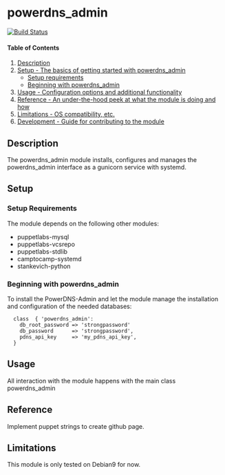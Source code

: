 
# powerdns_admin

[![Build Status](https://travis-ci.org/mstinsky/powerdns_admin.svg?branch=master)](https://travis-ci.org/mstinsky/powerdns_admin)

#### Table of Contents

1. [Description](#description)
2. [Setup - The basics of getting started with powerdns_admin](#setup)
    * [Setup requirements](#setup-requirements)
    * [Beginning with powerdns_admin](#beginning-with-powerdns_admin)
3. [Usage - Configuration options and additional functionality](#usage)
4. [Reference - An under-the-hood peek at what the module is doing and how](#reference)
5. [Limitations - OS compatibility, etc.](#limitations)
6. [Development - Guide for contributing to the module](#development)

## Description

The powerdns_admin module installs, configures and manages the powerdns_admin interface as a gunicorn service with systemd.

## Setup

### Setup Requirements

The module depends on the following other modules:
* puppetlabs-mysql
* puppetlabs-vcsrepo
* puppetlabs-stdlib
* camptocamp-systemd
* stankevich-python

### Beginning with powerdns_admin

To install the PowerDNS-Admin and let the module manage the installation and configuration of the needed databases:

```
  class  { 'powerdns_admin':
    db_root_password => 'strongpassword'
    db_password      => 'strongpassword',
    pdns_api_key     => 'my_pdns_api_key',
  }
```

## Usage

All interaction with the module happens with the main class powerdns_admin

## Reference

Implement puppet strings to create github page.

## Limitations

This module is only tested on Debian9 for now.
